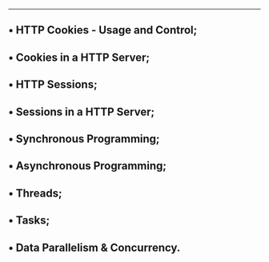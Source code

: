---------------------------------------------------------------------
• HTTP Cookies - Usage and Control;
-------------------------------------------------------------------
• Cookies in a HTTP Server;
----------------------------------------------------------------------
• HTTP Sessions;
------------------------------------------------
• Sessions in a HTTP Server;
----------------------------------------------
• Synchronous Programming;
----------------------------------------------
• Asynchronous Programming;
-------------------------------------------
• Threads;
----------------------------------------------
• Tasks;
----------------------------------------------
• Data Parallelism & Concurrency.
--------------------------------------------------
